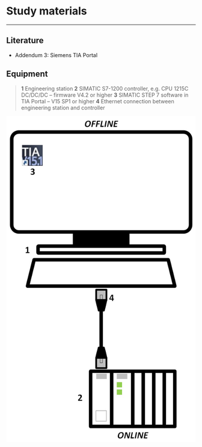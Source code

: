 # Study materials
_____________________________________
## Literature
* Addendum 3: Siemens TIA Portal

## Equipment
>   **1** Engineering station
>   **2** SIMATIC S7-1200 controller, e.g. CPU 1215C DC/DC/DC – firmware V4.2 or higher
>   **3** SIMATIC STEP 7 software in TIA Portal – V15 SP1 or higher
>   **4** Ethernet connection between engineering station and controller

<center>

![Equipment](../Ex02/Images/Equipment.jpg "Equipment")
</center>
